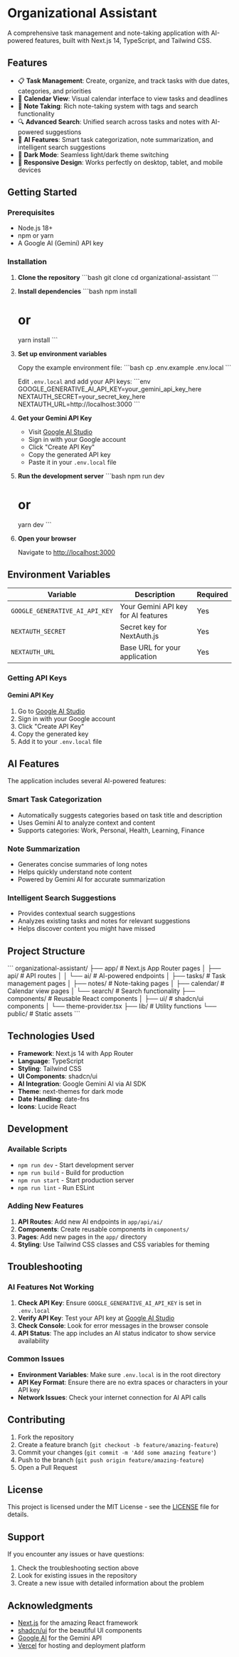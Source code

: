 # Organizational Assistant

A comprehensive task management and note-taking application with AI-powered features, built with Next.js 14, TypeScript, and Tailwind CSS.

## Features

- 📋 **Task Management**: Create, organize, and track tasks with due dates, categories, and priorities
- 📅 **Calendar View**: Visual calendar interface to view tasks and deadlines
- 📝 **Note Taking**: Rich note-taking system with tags and search functionality
- 🔍 **Advanced Search**: Unified search across tasks and notes with AI-powered suggestions
- 🤖 **AI Features**: Smart task categorization, note summarization, and intelligent search suggestions
- 🌙 **Dark Mode**: Seamless light/dark theme switching
- 📱 **Responsive Design**: Works perfectly on desktop, tablet, and mobile devices

## Getting Started

### Prerequisites

- Node.js 18+ 
- npm or yarn
- A Google AI (Gemini) API key

### Installation

1. **Clone the repository**
   \`\`\`bash
   git clone <repository-url>
   cd organizational-assistant
   \`\`\`

2. **Install dependencies**
   \`\`\`bash
   npm install
   # or
   yarn install
   \`\`\`

3. **Set up environment variables**
   
   Copy the example environment file:
   \`\`\`bash
   cp .env.example .env.local
   \`\`\`
   
   Edit `.env.local` and add your API keys:
   \`\`\`env
   GOOGLE_GENERATIVE_AI_API_KEY=your_gemini_api_key_here
   NEXTAUTH_SECRET=your_secret_key_here
   NEXTAUTH_URL=http://localhost:3000
   \`\`\`

4. **Get your Gemini API Key**
   
   - Visit [Google AI Studio](https://makersuite.google.com/app/apikey)
   - Sign in with your Google account
   - Click "Create API Key"
   - Copy the generated API key
   - Paste it in your `.env.local` file

5. **Run the development server**
   \`\`\`bash
   npm run dev
   # or
   yarn dev
   \`\`\`

6. **Open your browser**
   
   Navigate to [http://localhost:3000](http://localhost:3000)

## Environment Variables

| Variable | Description | Required |
|----------|-------------|----------|
| `GOOGLE_GENERATIVE_AI_API_KEY` | Your Gemini API key for AI features | Yes |
| `NEXTAUTH_SECRET` | Secret key for NextAuth.js | Yes |
| `NEXTAUTH_URL` | Base URL for your application | Yes |

### Getting API Keys

#### Gemini API Key
1. Go to [Google AI Studio](https://makersuite.google.com/app/apikey)
2. Sign in with your Google account
3. Click "Create API Key"
4. Copy the generated key
5. Add it to your `.env.local` file

## AI Features

The application includes several AI-powered features:

### Smart Task Categorization
- Automatically suggests categories based on task title and description
- Uses Gemini AI to analyze context and content
- Supports categories: Work, Personal, Health, Learning, Finance

### Note Summarization
- Generates concise summaries of long notes
- Helps quickly understand note content
- Powered by Gemini AI for accurate summarization

### Intelligent Search Suggestions
- Provides contextual search suggestions
- Analyzes existing tasks and notes for relevant suggestions
- Helps discover content you might have missed

## Project Structure

\`\`\`
organizational-assistant/
├── app/                    # Next.js App Router pages
│   ├── api/               # API routes
│   │   └── ai/           # AI-powered endpoints
│   ├── tasks/            # Task management pages
│   ├── notes/            # Note-taking pages
│   ├── calendar/         # Calendar view pages
│   └── search/           # Search functionality
├── components/            # Reusable React components
│   ├── ui/               # shadcn/ui components
│   └── theme-provider.tsx
├── lib/                  # Utility functions
└── public/               # Static assets
\`\`\`

## Technologies Used

- **Framework**: Next.js 14 with App Router
- **Language**: TypeScript
- **Styling**: Tailwind CSS
- **UI Components**: shadcn/ui
- **AI Integration**: Google Gemini AI via AI SDK
- **Theme**: next-themes for dark mode
- **Date Handling**: date-fns
- **Icons**: Lucide React

## Development

### Available Scripts

- `npm run dev` - Start development server
- `npm run build` - Build for production
- `npm run start` - Start production server
- `npm run lint` - Run ESLint

### Adding New Features

1. **API Routes**: Add new AI endpoints in `app/api/ai/`
2. **Components**: Create reusable components in `components/`
3. **Pages**: Add new pages in the `app/` directory
4. **Styling**: Use Tailwind CSS classes and CSS variables for theming

## Troubleshooting

### AI Features Not Working

1. **Check API Key**: Ensure `GOOGLE_GENERATIVE_AI_API_KEY` is set in `.env.local`
2. **Verify API Key**: Test your API key at [Google AI Studio](https://makersuite.google.com/app/apikey)
3. **Check Console**: Look for error messages in the browser console
4. **API Status**: The app includes an AI status indicator to show service availability

### Common Issues

- **Environment Variables**: Make sure `.env.local` is in the root directory
- **API Key Format**: Ensure there are no extra spaces or characters in your API key
- **Network Issues**: Check your internet connection for AI API calls

## Contributing

1. Fork the repository
2. Create a feature branch (`git checkout -b feature/amazing-feature`)
3. Commit your changes (`git commit -m 'Add some amazing feature'`)
4. Push to the branch (`git push origin feature/amazing-feature`)
5. Open a Pull Request

## License

This project is licensed under the MIT License - see the [LICENSE](LICENSE) file for details.

## Support

If you encounter any issues or have questions:

1. Check the troubleshooting section above
2. Look for existing issues in the repository
3. Create a new issue with detailed information about the problem

## Acknowledgments

- [Next.js](https://nextjs.org/) for the amazing React framework
- [shadcn/ui](https://ui.shadcn.com/) for the beautiful UI components
- [Google AI](https://ai.google.dev/) for the Gemini API
- [Vercel](https://vercel.com/) for hosting and deployment platform
